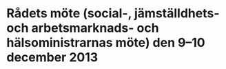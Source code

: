 # Rådets möte (social-, jämställdhets- och arbetsmarknads- och hälsoministrarnas möte) den 9–10 december 2013


